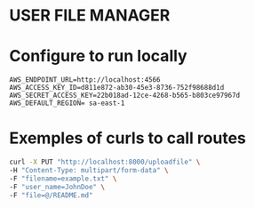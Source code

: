 
# USER FILE MANAGER

# Configure to run locally

```dotenv
AWS_ENDPOINT_URL=http://localhost:4566
AWS_ACCESS_KEY_ID=d811e872-ab30-45e3-8736-752f98688d1d
AWS_SECRET_ACCESS_KEY=22b018ad-12ce-4268-b565-b803ce97967d
AWS_DEFAULT_REGION= sa-east-1
```

# Exemples of curls to call routes

```bash
curl -X PUT "http://localhost:8000/uploadfile" \
-H "Content-Type: multipart/form-data" \
-F "filename=example.txt" \
-F "user_name=JohnDoe" \
-F "file=@/README.md"


```